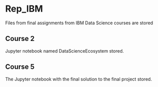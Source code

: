 # Rep_IBM

Files from final assignments from IBM Data Science courses are stored

## Course 2
Jupyter notebook named DataScienceEcosystem stored.

## Course 5
The Jupyter notebook with the final solution to the final project stored. 
